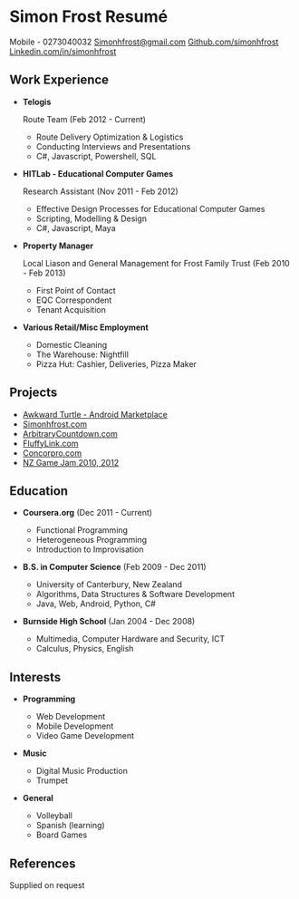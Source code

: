 Simon Frost Resumé
==================

Mobile - 0273040032
<a href="mailto:simonhfrost@gmail.com">Simonhfrost@gmail.com</a>
<a href="https://github.com/SimonHFrost">Github.com/simonhfrost</a>
<a href="http://www.linkedin.com/in/simonhfrost">Linkedin.com/in/simonhfrost</a>

Work Experience
---------------

*   **Telogis** 

    Route Team (Feb 2012 - Current)
    -   Route Delivery Optimization & Logistics 
    -   Conducting Interviews and Presentations
    -   C#, Javascript, Powershell, SQL

*   **HITLab - Educational Computer Games**

    Research Assistant (Nov 2011 - Feb 2012)
    -   Effective Design Processes for Educational Computer Games
    -   Scripting, Modelling & Design 
    -   C#, Javascript, Maya
    
*   **Property Manager**
    
    Local Liason and General Management for Frost Family Trust (Feb 2010 - Feb 2013)
    -   First Point of Contact
    -   EQC Correspondent
    -   Tenant Acquisition

*   **Various Retail/Misc Employment**

    -   Domestic Cleaning
    -   The Warehouse: Nightfill
    -   Pizza Hut: Cashier, Deliveries, Pizza Maker
    
Projects
--------

*   <a href="https://play.google.com/store/apps/details?id=awkwardturtle.frostapplications&hl=en">Awkward Turtle - Android Marketplace</a>
*   <a href="http://www.simonhfrost.com">Simonhfrost.com</a>
*   <a href="http://www.arbitrarycountdown.com">ArbitraryCountdown.com</a>
*   <a href="http://www.fluffylink.com">FluffyLink.com</a>
*   <a href="http://www.concorpro.com">Concorpro.com</a>
*   <a href="http://globalgamejam.org/">NZ Game Jam 2010, 2012</a> 

Education
---------

*   **Coursera.org** (Dec 2011 - Current)
    -   Functional Programming
    -   Heterogeneous Programming
    -   Introduction to Improvisation

*   **B.S. in Computer Science** (Feb 2009 - Dec 2011)
    -   University of Canterbury, New Zealand
    -   Algorithms, Data Structures & Software Development 
    -   Java, Web, Android, Python, C#

*   **Burnside High School** (Jan 2004 - Dec 2008)
    -   Multimedia, Computer Hardware and Security, ICT
    -   Calculus, Physics, English

Interests
---------

*   **Programming**
    -  Web Development
    -  Mobile Development
    -  Video Game Development

*   **Music**
    -  Digital Music Production
    -  Trumpet

*   **General**
    -  Volleyball
    -  Spanish (learning)
    -  Board Games

References
----------

Supplied on request
